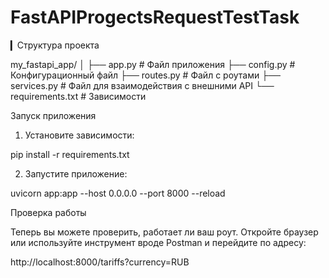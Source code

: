 # FastAPIProgectsRequestTestTask


▎Структура проекта

my_fastapi_app/
│
├── app.py               # Файл приложения
├── config.py            # Конфигурационный файл
├── routes.py            # Файл с роутами
├── services.py          # Файл для взаимодействия с внешними API
└── requirements.txt     # Зависимости



Запуск приложения

1. Установите зависимости:

pip install -r requirements.txt

2. Запустите приложение:

uvicorn app:app --host 0.0.0.0 --port 8000 --reload


Проверка работы

Теперь вы можете проверить, работает ли ваш роут. Откройте браузер или используйте инструмент вроде Postman и перейдите по адресу:

http://localhost:8000/tariffs?currency=RUB
